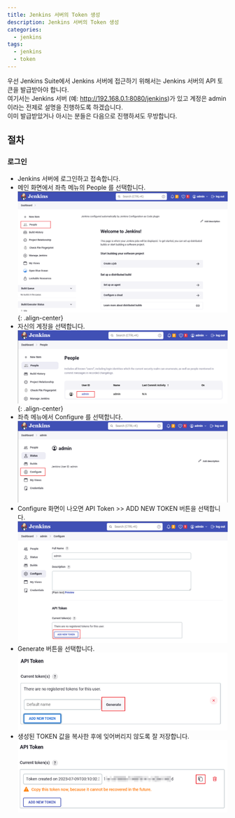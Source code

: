 ```yaml
---
title: Jenkins 서버의 Token 생성
description: Jenkins 서버의 Token 생성
categories:
  - jenkins
tags:
  - jenkins
  - token
---
```


우선 Jenkins Suite에서 Jenkins 서버에 접근하기 위해서는 Jenkins 서버의 API 토큰을 발급받아야 합니다. <br />
여기서는 Jenkins 서버 (예: http://192.168.0.1:8080/jenkins)가 있고 계정은 admin 이라는 전제로 설명을 진행하도록 하겠습니다. <br />
이미 발급받았거나 아시는 분들은 다음으로 진행하셔도 무방합니다.

## 절차

### 로그인
+ Jenkins 서버에 로그인하고 접속합니다.
+ 메인 화면에서 좌측 메뉴의 People 를 선택합니다. <br />
![메인화면](/images/jenkins/jenkins1.png){: .align-center}
+ 자신의 계정을 선택합니다. <br />
![계정](/images/jenkins/jenkins2.png){: .align-center}
+ 좌측 메뉴에서 Configure 를 선택합니다.  <br />
![Configure](/images/jenkins/jenkins3.png)
+ Configure 화면이 나오면 API Token >> ADD NEW TOKEN 버튼을 선택합니다.<br />
![Token](/images/jenkins/jenkins4.png)
+ Generate 버튼을 선택합니다. <br />
![Generate](/images/jenkins/jenkins5.png)
+ 생성된 TOKEN 값을 복사한 후에 잊어버리지 않도록 잘 저장합니다. <br />
![Token](/images/jenkins/jenkins6.png)
